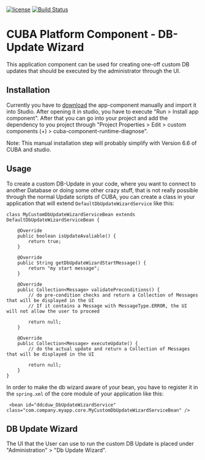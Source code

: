 [![license](https://img.shields.io/badge/license-Apache%20License%202.0-blue.svg?style=flat)](http://www.apache.org/licenses/LICENSE-2.0)
[![Build Status](https://travis-ci.org/mariodavid/cuba-component-db-update-wizard.svg?branch=master)](https://travis-ci.org/mariodavid/cuba-component-runtime-diagnose)

# CUBA Platform Component - DB-Update Wizard

This application component can be used for creating one-off custom DB updates that should be executed by the administrator through the UI.

## Installation
Currently you have to [download](https://github.com/mariodavid/cuba-component-db-update-wizard/archive/master.zip) the app-component manually and import it into Studio. After opening it in studio, you have to execute "Run > Install app component". After that you can go into your project and add the dependency to you project through "Project Properties > Edit > custom components (+) > cuba-component-runtime-diagnose".

Note: This manual installation step will probably simplify with Version 6.6 of CUBA and studio.

## Usage
To create a custom DB-Update in your code, where you want to connect to another Database or doing some other crazy stuff, that is not really possible through the normal Update scripts of CUBA, you can create a class in your application that will extend `DefaultDbUpdateWizardService` like this:

    class MyCustomDbUpdateWizardServiceBean extends DefaultDbUpdateWizardServiceBean {
    
        @Override
        public boolean isUpdateAvaliable() {
            return true;
        }
    
        @Override
        public String getDbUpdateWizardStartMessage() {
            return "my start message";
        }
    
        @Override
        public Collection<Message> validatePreconditions() {
            // do pre-condition checks and return a Collection of Messages that will be displayed in the UI
            // If it contains a Message with MessageType.ERROR, the UI will not allow the user to proceed
            
            return null;
        }
    
        @Override
        public Collection<Message> executeUpdate() {
            // do the actual update and return a Collection of Messages that will be displayed in the UI
            
            return null;
        }
    }
 
In order to make the db wizard aware of your bean, you have to register it in the `spring.xml` of the core module of your application like this:
  
     <bean id="ddcduw_DbUpdateWizardService" class="com.company.myapp.core.MyCustomDbUpdateWizardServiceBean" />

## DB Update Wizard

The UI that the User can use to run the custom DB Update is placed under "Administration" > "Db Update Wizard".

